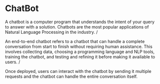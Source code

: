 # ChatBot
A chatbot is a computer program that understands the intent of your query to answer with a solution. Chatbots are the most popular applications of Natural Language Processing in the industry. /

An end-to-end chatbot refers to a chatbot that can handle a complete conversation from start to finish without requiring human assistance. This involves collecting data, choosing a programming language and NLP tools, training the chatbot, and testing and refining it before making it available to users. /

Once deployed, users can interact with the chatbot by sending it multiple requests and the chatbot can handle the entire conversation itself. 

